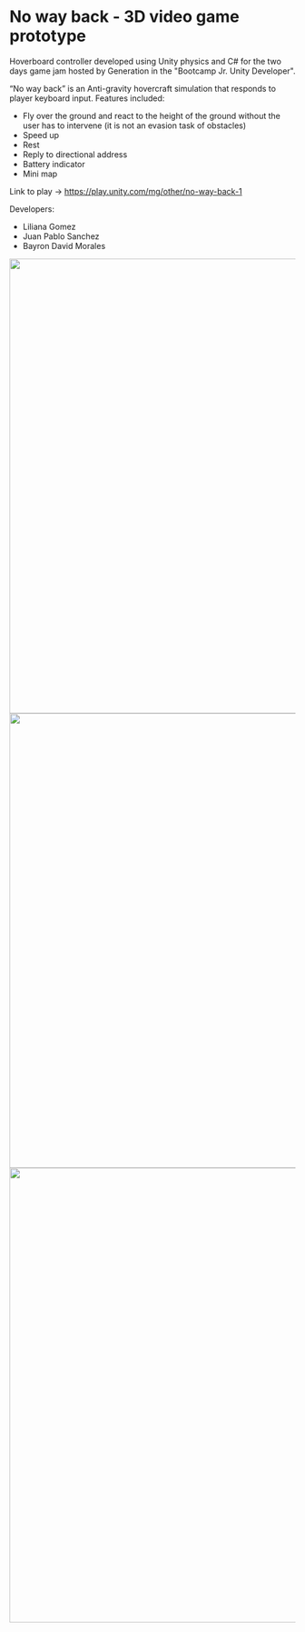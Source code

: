 # No way back - 3D video game prototype
Hoverboard controller developed using Unity physics and C# for the two days game jam hosted by Generation in the "Bootcamp Jr. Unity Developer".

“No way back” is an Anti-gravity hovercraft simulation that responds to player keyboard input. Features included: 
* Fly over the ground and react to the height of the ground without the user has to intervene (it is not an evasion task of obstacles)
* Speed up
* Rest
* Reply to directional address
* Battery indicator
* Mini map

Link to play -> https://play.unity.com/mg/other/no-way-back-1


Developers:
- Liliana Gomez
- Juan Pablo Sanchez
- Bayron David Morales

<img src = "https://user-images.githubusercontent.com/83715511/211383687-47cb0d84-fc7a-43f7-b224-41d082ce1446.png" width = "800">
<img src = "https://user-images.githubusercontent.com/83715511/211385192-c5494975-1ff9-451a-8ae1-1cce7062616f.png" width = "800">
<img src = "https://user-images.githubusercontent.com/83715511/211383892-3957e5af-f5f8-436d-b617-6a8aef8aef78.png" width = "800">



